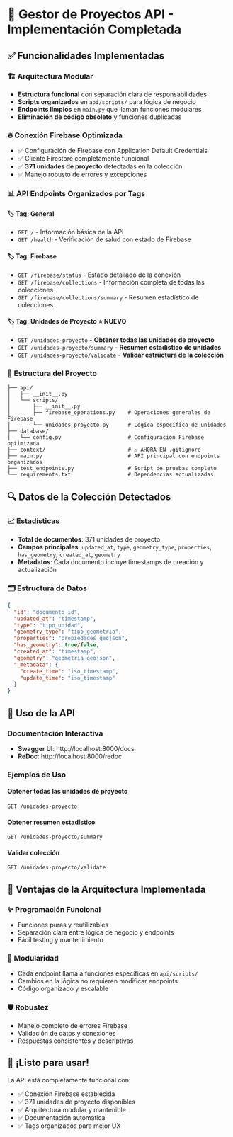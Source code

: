 # 🎯 Gestor de Proyectos API - Implementación Completada

## ✅ Funcionalidades Implementadas

### 🏗️ Arquitectura Modular

- **Estructura funcional** con separación clara de responsabilidades
- **Scripts organizados** en `api/scripts/` para lógica de negocio
- **Endpoints limpios** en `main.py` que llaman funciones modulares
- **Eliminación de código obsoleto** y funciones duplicadas

### 🔥 Conexión Firebase Optimizada

- ✅ Configuración de Firebase con Application Default Credentials
- ✅ Cliente Firestore completamente funcional
- ✅ **371 unidades de proyecto** detectadas en la colección
- ✅ Manejo robusto de errores y excepciones

### 📊 API Endpoints Organizados por Tags

#### 🏷️ **Tag: General**

- `GET /` - Información básica de la API
- `GET /health` - Verificación de salud con estado de Firebase

#### 🏷️ **Tag: Firebase**

- `GET /firebase/status` - Estado detallado de la conexión
- `GET /firebase/collections` - Información completa de todas las colecciones
- `GET /firebase/collections/summary` - Resumen estadístico de colecciones

#### 🏷️ **Tag: Unidades de Proyecto** ⭐ **NUEVO**

- `GET /unidades-proyecto` - **Obtener todas las unidades de proyecto**
- `GET /unidades-proyecto/summary` - **Resumen estadístico de unidades**
- `GET /unidades-proyecto/validate` - **Validar estructura de la colección**

### 📁 Estructura del Proyecto

```
├── api/
│   ├── __init__.py
│   └── scripts/
│       ├── __init__.py
│       ├── firebase_operations.py    # Operaciones generales de Firebase
│       └── unidades_proyecto.py      # Lógica específica de unidades
├── database/
│   └── config.py                     # Configuración Firebase optimizada
├── context/                          # ⚠️ AHORA EN .gitignore
├── main.py                           # API principal con endpoints organizados
├── test_endpoints.py                 # Script de pruebas completo
└── requirements.txt                  # Dependencias actualizadas
```

## 🔍 Datos de la Colección Detectados

### 📈 Estadísticas

- **Total de documentos**: 371 unidades de proyecto
- **Campos principales**: `updated_at`, `type`, `geometry_type`, `properties`, `has_geometry`, `created_at`, `geometry`
- **Metadatos**: Cada documento incluye timestamps de creación y actualización

### 🗂️ Estructura de Datos

```json
{
  "id": "documento_id",
  "updated_at": "timestamp",
  "type": "tipo_unidad",
  "geometry_type": "tipo_geometria",
  "properties": "propiedades_geojson",
  "has_geometry": true/false,
  "created_at": "timestamp",
  "geometry": "geometria_geojson",
  "_metadata": {
    "create_time": "iso_timestamp",
    "update_time": "iso_timestamp"
  }
}
```

## 🚀 Uso de la API

### Documentación Interactiva

- **Swagger UI**: http://localhost:8000/docs
- **ReDoc**: http://localhost:8000/redoc

### Ejemplos de Uso

#### Obtener todas las unidades de proyecto

```http
GET /unidades-proyecto
```

#### Obtener resumen estadístico

```http
GET /unidades-proyecto/summary
```

#### Validar colección

```http
GET /unidades-proyecto/validate
```

## 🔧 Ventajas de la Arquitectura Implementada

### ✨ Programación Funcional

- Funciones puras y reutilizables
- Separación clara entre lógica de negocio y endpoints
- Fácil testing y mantenimiento

### 🧩 Modularidad

- Cada endpoint llama a funciones específicas en `api/scripts/`
- Cambios en la lógica no requieren modificar endpoints
- Código organizado y escalable

### 🛡️ Robustez

- Manejo completo de errores Firebase
- Validación de datos y conexiones
- Respuestas consistentes y descriptivas

## 🎉 ¡Listo para usar!

La API está completamente funcional con:

- ✅ Conexión Firebase establecida
- ✅ 371 unidades de proyecto disponibles
- ✅ Arquitectura modular y mantenible
- ✅ Documentación automática
- ✅ Tags organizados para mejor UX
